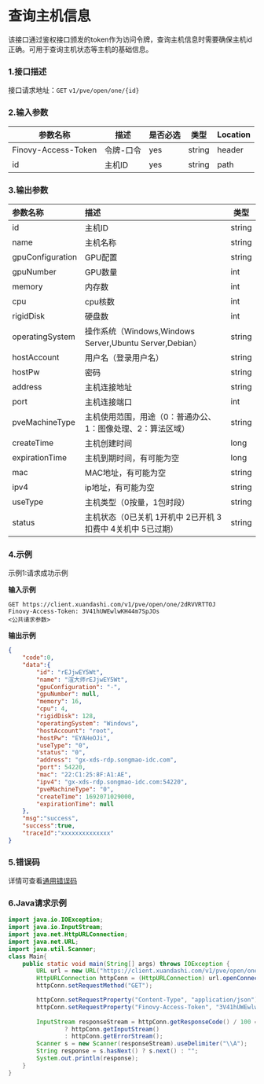 # 查询主机信息
该接口通过鉴权接口颁发的token作为访问令牌，查询主机信息时需要确保主机id正确。可用于查询主机状态等主机的基础信息。
### 1.接口描述
接口请求地址：`GET`   `v1/pve/open/one/{id}`

### 2.输入参数

| 参数名称                | 描述    | 是否必选 | 类型     | Location |
|---------------------|-------|------|--------| -------- |
| Finovy-Access-Token | 令牌-口令 | yes  | string | header   |
| id                  | 主机ID  | yes  | string | path     |

### 3.输出参数

| 参数名称 | 描述                                       | 类型   |
| :------------------ |:--------------------------------------------------| ------ |
| id                  | 主机ID                                              | string |
| name                | 主机名称                                              | string |
| gpuConfiguration    | GPU配置                                             | string |
| gpuNumber           | GPU数量                                             | int    |
| memory              | 内存数                                               | int    |
| cpu                 | cpu核数                                             | int    |
| rigidDisk           | 硬盘数                                               | int    |
| operatingSystem     | 操作系统（Windows,Windows Server,Ubuntu Server,Debian） | string |
| hostAccount         | 用户名（登录用户名）                                        | string |
| hostPw         | 密码                                                | string |
| address             | 主机连接地址                                            | string |
| port                | 主机连接端口                                            | int    |
| pveMachineType      | 主机使用范围，用途（0：普通办公、1：图像处理、2：算法区域）                   | string |
| createTime          | 主机创建时间                                            | long   |
| expirationTime      | 主机到期时间，有可能为空                                      | long   |
| mac                 | MAC地址，有可能为空                                              | string |
| ipv4                | ip地址，有可能为空                                               | string |
| useType             | 主机类型（0按量，1包时段）                                    | string |
| status              | 主机状态（0已关机 1开机中 2已开机 3扣费中 4关机中 5已过期）               | string |

### 4.示例
示例1:请求成功示例

**输入示例**
```text
GET https://client.xuandashi.com/v1/pve/open/one/2dRVVRTTOJ
Finovy-Access-Token: 3V41hUWEwlwKH44m7SpJOs
<公共请求参数>

```

**输出示例**

```JSON
{
    "code":0,
    "data":{
        "id": "rEJjwEY5Wt",
        "name": "渲大师rEJjwEY5Wt",
        "gpuConfiguration": "-",
        "gpuNumber": null,
        "memory": 16,
        "cpu": 4,
        "rigidDisk": 128,
        "operatingSystem": "Windows",
        "hostAccount": "root",
        "hostPw": "EYAHeOJi",
        "useType": "0",
        "status": "0",
        "address": "gx-xds-rdp.songmao-idc.com",
        "port": 54220,
        "mac": "22:C1:25:8F:A1:AE",
        "ipv4": "gx-xds-rdp.songmao-idc.com:54220",
        "pveMachineType": "0",
        "createTime": 1692071029000,
        "expirationTime": null
    },
    "msg":"success",
    "success":true,
    "traceId":"xxxxxxxxxxxxxx"
}
```

### 5.错误码
详情可查看[通用错误码](https://finovy-open-api.readthedocs.io/zh_CN/latest/api/common/3.%E9%80%9A%E7%94%A8%E9%94%99%E8%AF%AF%E7%A0%81.html#id3)


### 6.Java请求示例
```java
import java.io.IOException;
import java.io.InputStream;
import java.net.HttpURLConnection;
import java.net.URL;
import java.util.Scanner;
class Main{
    public static void main(String[] args) throws IOException {
        URL url = new URL("https://client.xuandashi.com/v1/pve/open/one/2dRVVRTTOJ");
        HttpURLConnection httpConn = (HttpURLConnection) url.openConnection();
        httpConn.setRequestMethod("GET");

        httpConn.setRequestProperty("Content-Type", "application/json");
        httpConn.setRequestProperty("Finovy-Access-Token", "3V41hUWEwlwKH44m7SpJOs");
        
        InputStream responseStream = httpConn.getResponseCode() / 100 == 2
                ? httpConn.getInputStream()
                : httpConn.getErrorStream();
        Scanner s = new Scanner(responseStream).useDelimiter("\\A");
        String response = s.hasNext() ? s.next() : "";
        System.out.println(response);
    }
}
```